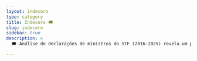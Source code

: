 ```yaml
---
layout: indecoro
type: category
title: Indecoro 🗯️
slug: indecoro
sidebar: true
description: >
  🗯️ Análise de declarações de ministros do STF (2016-2025) revela um padrão de ironias e críticas que comprometem a imparcialidade. 60% das polêmicas vêm de Moraes, Barroso e Mendes. Frases como "perdeu, mané" são amplificadas nas redes, minando a confiança e demandando reformas éticas.

---
```

